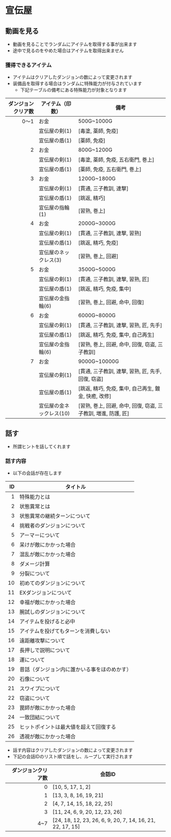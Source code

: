 # 宣伝屋

## 動画を見る
- 動画を見ることでランダムにアイテムを取得する事が出来ます
- 途中で見るのをやめた場合はアイテムを取得出来ません

### 獲得できるアイテム
- アイテムはクリアしたダンジョンの数によって変更されます
- 装備品を取得する場合はランダムに特殊能力が付与されています
    - 下記テーブルの備考にある特殊能力が対象となります

|ダンジョンクリア数|アイテム（印数）|備考|
|-----:|-----|-----|
|  0〜1|お金|500G~1000G|
|      |宣伝屋の剣(1)|[毒塗, 薬師, 免疫]|
|      |宣伝屋の盾(1)|[薬師, 免疫]|
|     2|お金|800G~1200G|
|      |宣伝屋の剣(1)|[毒塗, 薬師, 免疫, 五右衛門, 巻上]|
|      |宣伝屋の盾(1)|[薬師, 免疫, 五右衛門, 巻上]|
|     3|お金|1200G~1800G|
|      |宣伝屋の剣(1)|[貫通, 三子教訓, 連撃]|
|      |宣伝屋の盾(1)|[跳返, 精巧]|
|      |宣伝屋の指輪(1)|[習熟, 巻上]|
|     4|お金|2000G~3000G|
|      |宣伝屋の剣(1)|[貫通, 三子教訓, 連撃, 習熟]|
|      |宣伝屋の盾(1)|[跳返, 精巧, 免疫]|
|      |宣伝屋のネックレス(3)|[習熟, 巻上, 回避]|
|     5|お金|3500G~5000G|
|      |宣伝屋の剣(1)|[貫通, 三子教訓, 連撃, 習熟, 匠]|
|      |宣伝屋の盾(1)|[跳返, 精巧, 免疫, 集中]|
|      |宣伝屋の金指輪(6)|[習熟, 巻上, 回避, 命中, 回復]|
|     6|お金|6000G~8000G|
|      |宣伝屋の剣(1)|[貫通, 三子教訓, 連撃, 習熟, 匠, 先手]|
|      |宣伝屋の盾(1)|[跳返, 精巧, 免疫, 集中, 自己再生]|
|      |宣伝屋の金指輪(6)|[習熟, 巻上, 回避, 命中, 回復, 窃盗, 三子教訓]|
|     7|お金|9000G~10000G|
|      |宣伝屋の剣(1)|[貫通, 三子教訓, 連撃, 習熟, 匠, 先手, 回復, 窃盗]|
|      |宣伝屋の盾(1)|[跳返, 精巧, 免疫, 集中, 自己再生, 鍍金, 快癒, 改修]|
|      |宣伝屋の金ネックレス(10)|[習熟, 巻上, 回避, 命中, 回復, 窃盗, 三子教訓, 増進, 防護, 匠]|

## 話す
- 所謂ヒントを話してくれます

### 話す内容
- 以下の会話が存在します

|ID|タイトル|
|--:|---|
|  1|特殊能力とは|
|  2|状態異常とは|
|  3|状態異常の継続ターンについて|
|  4|挑戦者のダンジョンについて|
|  5|アーマーについて|
|  6|呆けが敵にかかった場合|
|  7|混乱が敵にかかった場合|
|  8|ダメージ計算|
|  9|分裂について|
| 10|初めてのダンジョンについて|
| 11|EXダンジョンについて|
| 12|幸福が敵にかかった場合|
| 13|腕試しのダンジョンについて|
| 14|アイテムを投げると必中|
| 15|アイテムを投げてもターンを消費しない|
| 16|遠距離攻撃について|
| 17|長押しで説明について|
| 18|運について|
| 19|昔話（ダンジョン内に誰かいる事をほのめかす）|
| 20|石像について|
| 21|スワイプについて|
| 22|窃盗について|
| 23|罠師が敵にかかった場合|
| 24|一致団結について|
| 25|ヒットポイントは最大値を超えて回復する|
| 26|透視が敵にかかった場合|

- 話す内容はクリアしたダンジョンの数によって変更されます
- 下記の会話IDのリスト順で話をし、ループして実行されます

|ダンジョンクリア数|会話ID|
|-----:|-----|
|     0|[10, 5, 17, 1, 2]|
|     1|[13, 3, 8, 16, 19, 21]|
|     2|[4, 7, 14, 15, 18, 22, 25]|
|     3|[11, 24, 6, 9, 20, 12, 23, 26]|
|   4~7|[24, 18, 12, 23, 26, 6, 9, 20, 7, 14, 16, 21, 22, 17, 15]|
